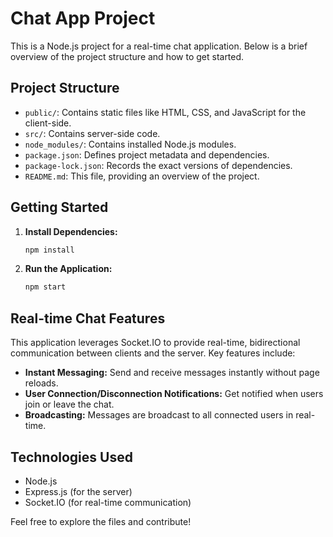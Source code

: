# Chat App Project

This is a Node.js project for a real-time chat application. Below is a brief overview of the project structure and how to get started.

## Project Structure

- `public/`: Contains static files like HTML, CSS, and JavaScript for the client-side.
- `src/`: Contains server-side code.
- `node_modules/`: Contains installed Node.js modules.
- `package.json`: Defines project metadata and dependencies.
- `package-lock.json`: Records the exact versions of dependencies.
- `README.md`: This file, providing an overview of the project.

## Getting Started

1.  **Install Dependencies:**
    ```bash
    npm install
    ```
2.  **Run the Application:**
    ```bash
    npm start
    ```

## Real-time Chat Features

This application leverages Socket.IO to provide real-time, bidirectional communication between clients and the server. Key features include:

- **Instant Messaging:** Send and receive messages instantly without page reloads.
- **User Connection/Disconnection Notifications:** Get notified when users join or leave the chat.
- **Broadcasting:** Messages are broadcast to all connected users in real-time.

## Technologies Used

- Node.js
- Express.js (for the server)
- Socket.IO (for real-time communication)

Feel free to explore the files and contribute!

